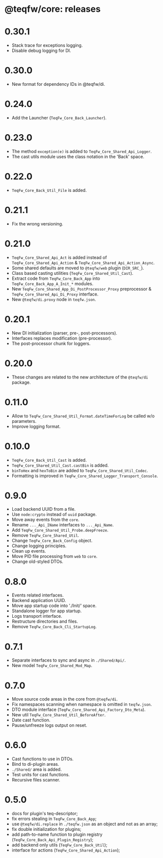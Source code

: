 # @teqfw/core: releases

# 0.30.1

* Stack trace for exceptions logging.
* Disable debug logging for DI.

# 0.30.0

* New format for dependency IDs in @teqfw/di.

# 0.24.0

* Add the Launcher (`TeqFw_Core_Back_Launcher`).

# 0.23.0

* The method `exception(e)` is added to `TeqFw_Core_Shared_Api_Logger`.
* The cast utils module uses the class notation in the 'Back' space.

# 0.22.0

* `TeqFw_Core_Back_Util_File` is added.

# 0.21.1

* Fix the wrong versioning.

# 0.21.0

* `TeqFw_Core_Shared_Api_Act` is added instead of `TeqFw_Core_Shared_Api_Action` & `TeqFw_Core_Shared_Api_Action_Async`.
* Some shared defaults are moved to `@teqfw/web` plugin (`DIR_SRC_`).
* Class based casting utilities (`TeqFw_Core_Shared_Util_Cast`).
* Extract code from `TeqFw_Core_Back_App` into `TeqFw_Core_Back_App_A_Init_*` modules.
* New `TeqFw_Core_Shared_App_Di_PostProcessor_Proxy` preprocessor & `TeqFw_Core_Shared_Api_Di_Proxy` interface.
* New `@teqfw/di.proxy` node in `teqfw.json`.

# 0.20.1

* New DI initialization (parser, pre-, post-processors).
* Interfaces replaces modification (pre-processor).
* The post-processor chunk for loggers.

# 0.20.0

* These changes are related to the new architecture of the `@teqfw/di` package.

# 0.11.0

* Allow to `TeqFw_Core_Shared_Util_Format.dateTimeForLog` be called w/o parameters.
* Improve logging format.

# 0.10.0

* `TeqFw_Core_Back_Util_Cast` is added.
* `TeqFw_Core_Shared_Util_Cast.castBin` is added.
* `binToHex` and `hexToBin` are added to `TeqFw_Core_Shared_Util_Codec`.
* Formatting is improved in `TeqFw_Core_Shared_Logger_Transport_Console`.

# 0.9.0

* Load backend UUID from a file.
* Use `node:crypto` instead of `uuid` package.
* Move away events from the `core`.
* Rename `..._Api_IName` interfaces to `..._Api_Name`.
* Add `TeqFw_Core_Shared_Util_Probe.deepFreeze`.
* Remove `TeqFw_Core_Shared_Util`.
* Change `TeqFw_Core_Back_Config` object.
* Change logging principles.
* Clean up events.
* Move PID file processing from `web` to `core`.
* Change old-styled DTOs.

# 0.8.0

* Events related interfaces.
* Backend application UUID.
* Move app startup code into './Init/' space.
* Standalone logger for app startup.
* Logs transport interface.
* Restructure directories and files.
* Remove `TeqFw_Core_Back_Cli_StartupLog`.

# 0.7.1

* Separate interfaces to sync and async in `./Shared/Api/`.
* New model `TeqFw_Core_Shared_Mod_Map`.

# 0.7.0

* Move source code areas in the core from `@teqfw/di`.
* Fix namespaces scanning when namespace is omitted in `teqfw.json`.
* DTO module interface (`TeqFw_Core_Shared_Api_Factory_Dto_Meta`).
* New util `TeqFw_Core_Shared_Util_BeforeAfter`.
* Date cast function.
* Pause/unfreeze logs output on reset.

# 0.6.0

* Cast functions to use in DTOs.
* Bind to di-plugin areas.
* `./Shared/` area is added.
* Test units for cast functions.
* Recursive files scanner.

# 0.5.0

* docs for plugin's teq-descriptor;
* fix errors stealing in `TeqFw_Core_Back_App`;
* use `@teqfw/di.replace` in `./teqfw.json` as an object and not as an array;
* fix double initialization for plugins;
* add path-to-name function to plugin registry (`TeqFw_Core_Back_Api_Plugin_Registry`);
* add backend only utils (`TeqFw_Core_Back_Util`);
* interface for actions (`TeqFw_Core_Shared_Api_Action`);
